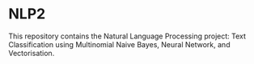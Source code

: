 # NLP2
This repository contains the Natural Language Processing project: Text Classification using Multinomial Naive Bayes, Neural Network, and Vectorisation.
